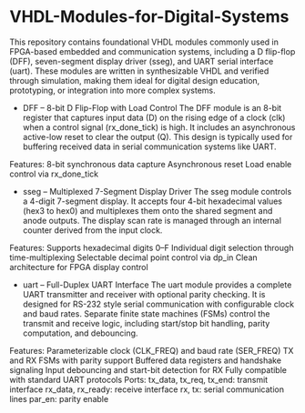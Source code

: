 # VHDL-Modules-for-Digital-Systems
This repository contains foundational VHDL modules commonly used in FPGA-based embedded and communication systems, including a D flip-flop (DFF), seven-segment display driver (sseg), and UART serial interface (uart). These modules are written in synthesizable VHDL and verified through simulation, making them ideal for digital design education, prototyping, or integration into more complex systems.
* DFF – 8-bit D Flip-Flop with Load Control
The DFF module is an 8-bit register that captures input data (D) on the rising edge of a clock (clk) when a control signal (rx_done_tick) is high. It includes an asynchronous active-low reset to clear the output (Q). This design is typically used for buffering received data in serial communication systems like UART.

Features:
8-bit synchronous data capture
Asynchronous reset
Load enable control via rx_done_tick

* sseg – Multiplexed 7-Segment Display Driver
The sseg module controls a 4-digit 7-segment display. It accepts four 4-bit hexadecimal values (hex3 to hex0) and multiplexes them onto the shared segment and anode outputs. The display scan rate is managed through an internal counter derived from the input clock.

Features:
Supports hexadecimal digits 0–F
Individual digit selection through time-multiplexing
Selectable decimal point control via dp_in
Clean architecture for FPGA display control

* uart – Full-Duplex UART Interface
The uart module provides a complete UART transmitter and receiver with optional parity checking. It is designed for RS-232 style serial communication with configurable clock and baud rates. Separate finite state machines (FSMs) control the transmit and receive logic, including start/stop bit handling, parity computation, and debouncing.

Features:
Parameterizable clock (CLK_FREQ) and baud rate (SER_FREQ)
TX and RX FSMs with parity support
Buffered data registers and handshake signaling
Input debouncing and start-bit detection for RX
Fully compatible with standard UART protocols
Ports:
tx_data, tx_req, tx_end: transmit interface
rx_data, rx_ready: receive interface
rx, tx: serial communication lines
par_en: parity enable


